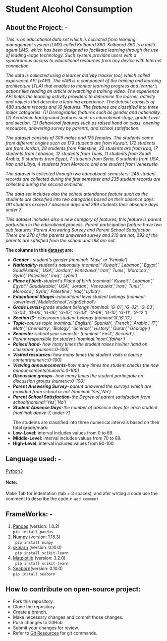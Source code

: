 # Student Alcohol Consumption <br>
## About the Project: - 
<p><i> This is an educational data set which is collected from learning management system (LMS) called Kalboard 360. Kalboard 360 is a multi-agent LMS, which has been designed to facilitate learning through the use of leading-edge technology. Such system provides users with a synchronous access to educational resources from any device with Internet connection.

The data is collected using a learner activity tracker tool, which called experience API (xAPI). The xAPI is a component of the training and learning architecture (TLA) that enables to monitor learning progress and learner’s actions like reading an article or watching a training video. The experience API helps the learning activity providers to determine the learner, activity and objects that describe a learning experience.
The dataset consists of 480 student records and 16 features. The features are classified into three major categories: (1) Demographic features such as gender and nationality. (2) Academic background features such as educational stage, grade Level and section. (3) Behavioral features such as raised hand on class, opening resources, answering survey by parents, and school satisfaction.

The dataset consists of 305 males and 175 females. The students come from different origins such as 179 students are from Kuwait, 172 students are from Jordan, 28 students from Palestine, 22 students are from Iraq, 17 students from Lebanon, 12 students from Tunis, 11 students from Saudi Arabia, 9 students from Egypt, 7 students from Syria, 6 students from USA, Iran and Libya, 4 students from Morocco and one student from Venezuela.

The dataset is collected through two educational semesters: 245 student records are collected during the first semester and 235 student records are collected during the second semester.

The data set includes also the school attendance feature such as the students are classified into two categories based on their absence days: 191 students exceed 7 absence days and 289 students their absence days under 7.

This dataset includes also a new category of features; this feature is parent parturition in the educational process. Parent participation feature have two sub features: Parent Answering Survey and Parent School Satisfaction. There are 270 of the parents answered survey and 210 are not, 292 of the parents are satisfied from the school and 188 are not.</i> <br>

<b>The columns in this <a href="https://github.com/nilavya2000/Student_alcohol_consumption/blob/master/data/student.csv">dataset</a> are:</b>
  <ul><i>
  <li><b>Gender -</b> student's gender (nominal: 'Male' or 'Female’)</li>
<li><b> Nationality-</b>student's nationality (nominal:’ Kuwait’,’ Lebanon’,’ Egypt’,’ SaudiArabia’,’ USA’,’ Jordan’,’
Venezuela’,’ Iran’,’ Tunis’,’ Morocco’,’ Syria’,’ Palestine’,’ Iraq’,’ Lybia’)</li>
<li><b> Place of birth-</b>student's Place of birth (nominal:’ Kuwait’,’ Lebanon’,’ Egypt’,’ SaudiArabia’,’ USA’,’ Jordan’,’
Venezuela’,’ Iran’,’ Tunis’,’ Morocco’,’ Syria’,’ Palestine’,’ Iraq’,’ Lybia’)</li>
<li><b>Educational Stages-</b>educational level student belongs (nominal: ‘lowerlevel’,’MiddleSchool’,’HighSchool’)</li>
<li><b>Grade Levels-</b>grade student belongs (nominal: ‘G-01’, ‘G-02’, ‘G-03’, ‘G-04’, ‘G-05’, ‘G-06’, ‘G-07’, ‘G-08’, ‘G-09’, ‘G-10’, ‘G-11’, ‘G-12 ‘)</li>
<li><b>Section ID-</b> classroom student belongs (nominal:’A’,’B’,’C’)</li>
<li><b>Topic-</b>course topic (nominal:’ English’,’ Spanish’, ‘French’,’ Arabic’,’ IT’,’ Math’,’ Chemistry’, ‘Biology’, ‘Science’,’ History’,’ Quran’,’ Geology’)</li>
<li><b>Semester-</b>school year semester (nominal:’ First’,’ Second’)</li>
<li>Parent responsible for student (nominal:’mom’,’father’)</li>
<li><b> Raised hand- </b>how many times the student raises his/her hand on classroom (numeric:0-100)</li>
<li><b>Visited resources- </b>how many times the student visits a course content(numeric:0-100)</li>
<li><b> Viewing announcements-</b>how many times the student checks the new announcements(numeric:0-100)</li>
<li><b> Discussion groups- </b>how many times the student participate on discussion groups (numeric:0-100)</li>
<li><b>Parent Answering Survey- </b> parent answered the surveys which are provided from school or not
(nominal:’Yes’,’No’)</li>

<li><b>Parent School Satisfaction-</b>the Degree of parent satisfaction from school(nominal:’Yes’,’No’)</li>
<li><b>Student Absence Days-</b>the number of absence days for each student (nominal: above-7, under-7)</li>

  </i></ul>
  <ul>The students are classified into three numerical intervals based on their total grade/mark:
  <li> <b>Low-Level:</b> interval includes values from 0 to 69.</li>
  <li> <b>Middle-Level:</b> interval includes values from 70 to 89.</li>
  <li><b>High-Level:</b> interval includes values from 90-100.</li>
  </ul>

</p>

## Language used: - 
[Python3](https://docs.python.org/3/)<br>
#### Note: <br>
Make Tab for indentation (tab = 3 spaces), and afer writing a code use the comment to describe the code ``` # add comment ```

## FrameWorks: -
1. [Pandas](https://pandas.pydata.org/docs/) (version: 1.0.2) <br>
```pip install pandas ```
2. [Numpy](https://numpy.org/doc/) (version: 1.18.3)<br>
``` pip install numpy```
3. [sklearn](https://scikit-learn.org/stable/install.html) (version: 0.10.0)<br>
``` pip install scikit-learn```
4. [Matplotlib](https://matplotlib.org/3.3.1/contents.html) (version: 3.2.0)<br>
``` pip install scikit-learn```
5. [Seaborn](https://seaborn.pydata.org/)(version: 0.10.0)<br>
```pip install seaborn ```

## How to contribute on open-source project: 
  <p><ul>
  <li>Fork this repository.</li>
  <li>Clone the repository.</li>
  <li>Create a branch.</li>
  <li>Make necessary changes and commit those changes.</li>
  <li>Push changes to GitHub.</li>
  <li>Submit your changes for review.</li>
  <li>Refer to <a href="https://github.com/Hack-Club-SIT/Git-Learning-Resources">Git Resources</a> for git commands.</li></ul></p>
 